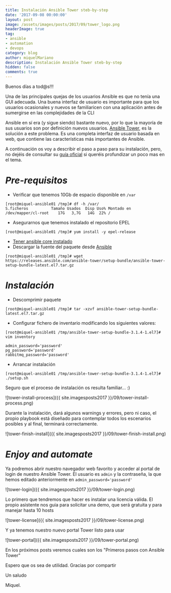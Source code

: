 ```yaml
---
title: Instalación Ansible Tower steb-by-step
date: '2017-09-08 00:00:00'
layout: post
image: /assets/images/posts/2017/09/tower_logo.png
headerImage: true
tag:
- ansible
- automation
- devops
category: blog
author: miquelMariano
description: Instalación Ansible Tower steb-by-step
hidden: false
comments: true
---
```


Buenos días a tod@s!!!

Una de las principales quejas de los usuarios Ansible es que no tenía una GUI adecuada. Una buena interfaz de usuario es importante para que los usuarios ocasionales y nuevos se familiaricen con una aplicación antes de sumergirse en las complejidades de la CLI

Ansible en sí era (y sigue siendo) bastante nuevo, por lo que la mayoría de sus usuarios son por definición nuevos usuarios. [Ansible Tower](https://www.ansible.com/tower), es la solución a este problema. Es una completa interfaz de usuario basada en web, que contiene las características más importantes de Ansible.

A continuación os voy a describir el paso a paso para su instalación, pero, no dejéis de consultar su [guía oficial](http://docs.ansible.com/ansible-tower/latest/html/installandreference/index.html) si queréis profundizar un poco mas en el tema.

# *Pre-requisitos*

+ Verificar que tenemos 10Gb de espacio disponible en `/var`

```ssh
[root@miquel-ansible01 /tmp]# df -h /var/
S.ficheros          Tamaño Usados  Disp Uso% Montado en
/dev/mapper/cl-root    17G   3,7G   14G  22% /
```

+ Asegurarnos que tenemos instalado el repositorio EPEL

```ssh
[root@miquel-ansible01 /tmp]# yum install -y epel-release
```

+ [Tener ansible core instalado](https://miquelmariano.github.io/2017/01/ansible-for-dummies/)
+ Descargar la fuente del paquete desde [Ansible](https://releases.ansible.com/ansible-tower/setup-bundle/)

```ssh
[root@miquel-ansible01 /tmp]# wget https://releases.ansible.com/ansible-tower/setup-bundle/ansible-tower-setup-bundle-latest.el7.tar.gz
```

# *Instalación*

+ Descomprimir paquete

```ssh
[root@miquel-ansible01 /tmp]# tar -xzvf ansible-tower-setup-bundle-latest.el7.tar.gz
```

+ Configurar fichero de inventario modificando los siguientes valores:

```ssh
[root@miquel-ansible01 /tmp/ansible-tower-setup-bundle-3.1.4-1.el7]# vim inventory
```
```vim
admin_password='password'
pg_password='password'
rabbitmq_password='password'
```

+ Arrancar instalación

```ssh
[root@miquel-ansible01 /tmp/ansible-tower-setup-bundle-3.1.4-1.el7]# ./setup.sh
```

Seguro que el proceso de instalación os resulta familiar... :)

![tower-install-process]({{ site.imagesposts2017 }}/09/tower-install-process.png)

Durante la instalación, dará algunos warnings y errores, pero ni caso, el propio playbook está diseñado para contemplar todos los escenarios posibles y al final, terminará correctamente.

![tower-finish-install]({{ site.imagesposts2017 }}/09/tower-finish-install.png)

# *Enjoy and automate*

Ya podremos abrir nuestro navegador web favorito y acceder al portal de login de nuestro Ansible  Tower. El usuario es `admin` y la contraseña, la que hemos editado anteriormente en `admin_password='password'`

![tower-login]({{ site.imagesposts2017 }}/09/tower-login.png)

Lo primero que tendremos que hacer es instalar una licencia válida. El propio asistente nos guia para solicitar una demo, que será gratuita y para manejar hasta 10 hosts

![tower-license]({{ site.imagesposts2017 }}/09/tower-license.png)

Y ya tenemos nuestro nuevo portal Tower listo para usar

![tower-portal]({{ site.imagesposts2017 }}/09/tower-portal.png)

En los próximos posts veremos cuales son los "Primeros pasos con Ansible Tower"

Espero que os sea de utilidad.
Gracias por compartir

Un saludo

Miquel.